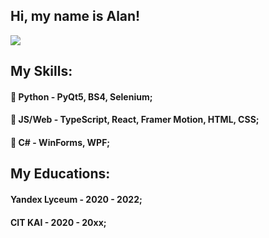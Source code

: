## Hi, my name is Alan!
![](https://anime-chan.me/uploads/posts/2014-09/1411677101_tumblr_mtq5ynsfao1sfwn8wo1_500.gif)
## My Skills:
#### :snake: Python - PyQt5, BS4, Selenium;
####  :seedling: JS/Web - TypeScript, React, Framer Motion, HTML, CSS;
####  :evergreen_tree: C# - WinForms, WPF;

## My Educations:
#### Yandex Lyceum - 2020 - 2022;
#### CIT KAI - 2020 - 20xx;
